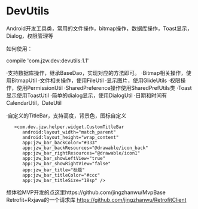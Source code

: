 # DevUtils
Android开发工具类，常用的文件操作，bitmap操作，数据库操作，Toast显示，Dialog，权限管理等

如何使用：

compile 'com.jzw.dev:devutils:1.1'

·支持数据库操作，继承BaseDao，实现对应的方法即可。
·Bitmap相关操作，使用BitmapUtil
·文件相关操作，使用FileUtil
·显示图片，使用GlideUtils
·权限操作，使用PermissionUtil
·SharedPreference操作使用SharedPrefUtils类
·Toast显示使用ToastUtil
·简单的dialog显示，使用DialogUtil
·日期和时间有CalendarUtil，DateUtil

·自定义的TitleBar，支持高度，背景色，图标自定义

       <com.dev.jzw.helper.widget.CustomTitleBar
          android:layout_width="match_parent"
          android:layout_height="wrap_content"
          app:jzw_bar_backColor="#333"
          app:jzw_bar_backResources="@drawable/icon_back"
          app:jzw_bar_rightResources="@drawable/icon1"
          app:jzw_bar_showLeftView="true"
          app:jzw_bar_showRightView="false"
          app:jzw_bar_title="标题"
          app:jzw_bar_titleColor="#ccc"
          app:jzw_bar_titleSize="18sp" />
          
想体验MVP开发的点这里https://github.com/jingzhanwu/MvpBase
Retrofit+Rxjava的一个请求库
https://github.com/jingzhanwu/RetrofitClient